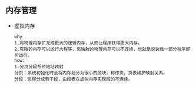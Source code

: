 ## 内存管理

* 虚拟内存

  ```
  why
  1.将物理内存扩充成更大的逻辑内存，从而让程序获得更大内存。
  2.有限的内存可以运行大程序，页映射的物理内存可以不连续，也就是说装载一部分程序即可运行。
  how:
  1.分页分段系统地址映射
  分页：系统初始化时会将内存划分为很小的区块，称作页。页表维护映射关系。
  分段：进程分成若干段，由段表在虚拟内存实现段的不连续。
  ```

  